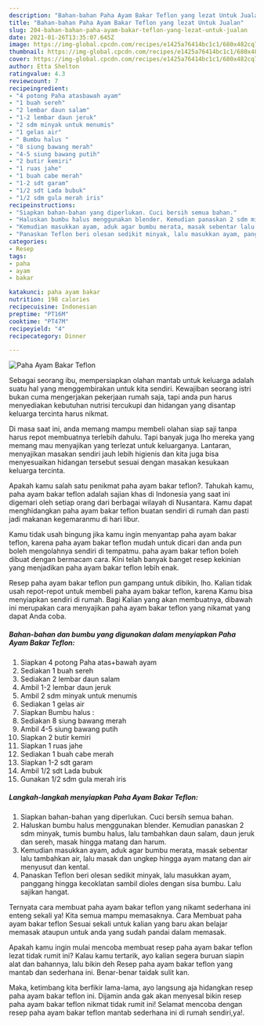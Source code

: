 ```yaml
---
description: "Bahan-bahan Paha Ayam Bakar Teflon yang lezat Untuk Jualan"
title: "Bahan-bahan Paha Ayam Bakar Teflon yang lezat Untuk Jualan"
slug: 204-bahan-bahan-paha-ayam-bakar-teflon-yang-lezat-untuk-jualan
date: 2021-01-26T13:35:07.645Z
image: https://img-global.cpcdn.com/recipes/e1425a76414bc1c1/680x482cq70/paha-ayam-bakar-teflon-foto-resep-utama.jpg
thumbnail: https://img-global.cpcdn.com/recipes/e1425a76414bc1c1/680x482cq70/paha-ayam-bakar-teflon-foto-resep-utama.jpg
cover: https://img-global.cpcdn.com/recipes/e1425a76414bc1c1/680x482cq70/paha-ayam-bakar-teflon-foto-resep-utama.jpg
author: Etta Shelton
ratingvalue: 4.3
reviewcount: 7
recipeingredient:
- "4 potong Paha atasbawah ayam"
- "1 buah sereh"
- "2 lembar daun salam"
- "1-2 lembar daun jeruk"
- "2 sdm minyak untuk menumis"
- "1 gelas air"
- " Bumbu halus "
- "8 siung bawang merah"
- "4-5 siung bawang putih"
- "2 butir kemiri"
- "1 ruas jahe"
- "1 buah cabe merah"
- "1-2 sdt garam"
- "1/2 sdt Lada bubuk"
- "1/2 sdm gula merah iris"
recipeinstructions:
- "Siapkan bahan-bahan yang diperlukan. Cuci bersih semua bahan."
- "Haluskan bumbu halus menggunakan blender. Kemudian panaskan 2 sdm minyak, tumis bumbu halus, lalu tambahkan daun salam, daun jeruk dan sereh, masak hingga matang dan harum."
- "Kemudian masukkan ayam, aduk agar bumbu merata, masak sebentar lalu tambahkan air, lalu masak dan ungkep hingga ayam matang dan air menyusut dan kental."
- "Panaskan Teflon beri olesan sedikit minyak, lalu masukkan ayam, panggang hingga kecoklatan sambil dioles dengan sisa bumbu. Lalu sajikan hangat."
categories:
- Resep
tags:
- paha
- ayam
- bakar

katakunci: paha ayam bakar 
nutrition: 198 calories
recipecuisine: Indonesian
preptime: "PT16M"
cooktime: "PT47M"
recipeyield: "4"
recipecategory: Dinner

---
```



![Paha Ayam Bakar Teflon](https://img-global.cpcdn.com/recipes/e1425a76414bc1c1/680x482cq70/paha-ayam-bakar-teflon-foto-resep-utama.jpg)

Sebagai seorang ibu, mempersiapkan olahan mantab untuk keluarga adalah suatu hal yang menggembirakan untuk kita sendiri. Kewajiban seorang istri bukan cuma mengerjakan pekerjaan rumah saja, tapi anda pun harus menyediakan kebutuhan nutrisi tercukupi dan hidangan yang disantap keluarga tercinta harus nikmat.

Di masa  saat ini, anda memang mampu membeli olahan siap saji tanpa harus repot membuatnya terlebih dahulu. Tapi banyak juga lho mereka yang memang mau menyajikan yang terlezat untuk keluarganya. Lantaran, menyajikan masakan sendiri jauh lebih higienis dan kita juga bisa menyesuaikan hidangan tersebut sesuai dengan masakan kesukaan keluarga tercinta. 



Apakah kamu salah satu penikmat paha ayam bakar teflon?. Tahukah kamu, paha ayam bakar teflon adalah sajian khas di Indonesia yang saat ini digemari oleh setiap orang dari berbagai wilayah di Nusantara. Kamu dapat menghidangkan paha ayam bakar teflon buatan sendiri di rumah dan pasti jadi makanan kegemaranmu di hari libur.

Kamu tidak usah bingung jika kamu ingin menyantap paha ayam bakar teflon, karena paha ayam bakar teflon mudah untuk dicari dan anda pun boleh mengolahnya sendiri di tempatmu. paha ayam bakar teflon boleh dibuat dengan bermacam cara. Kini telah banyak banget resep kekinian yang menjadikan paha ayam bakar teflon lebih enak.

Resep paha ayam bakar teflon pun gampang untuk dibikin, lho. Kalian tidak usah repot-repot untuk membeli paha ayam bakar teflon, karena Kamu bisa menyiapkan sendiri di rumah. Bagi Kalian yang akan membuatnya, dibawah ini merupakan cara menyajikan paha ayam bakar teflon yang nikamat yang dapat Anda coba.

<!--inarticleads1-->

##### Bahan-bahan dan bumbu yang digunakan dalam menyiapkan Paha Ayam Bakar Teflon:

1. Siapkan 4 potong Paha atas+bawah ayam
1. Sediakan 1 buah sereh
1. Sediakan 2 lembar daun salam
1. Ambil 1-2 lembar daun jeruk
1. Ambil 2 sdm minyak untuk menumis
1. Sediakan 1 gelas air
1. Siapkan  Bumbu halus :
1. Sediakan 8 siung bawang merah
1. Ambil 4-5 siung bawang putih
1. Siapkan 2 butir kemiri
1. Siapkan 1 ruas jahe
1. Sediakan 1 buah cabe merah
1. Siapkan 1-2 sdt garam
1. Ambil 1/2 sdt Lada bubuk
1. Gunakan 1/2 sdm gula merah iris




<!--inarticleads2-->

##### Langkah-langkah menyiapkan Paha Ayam Bakar Teflon:

1. Siapkan bahan-bahan yang diperlukan. Cuci bersih semua bahan.
1. Haluskan bumbu halus menggunakan blender. Kemudian panaskan 2 sdm minyak, tumis bumbu halus, lalu tambahkan daun salam, daun jeruk dan sereh, masak hingga matang dan harum.
1. Kemudian masukkan ayam, aduk agar bumbu merata, masak sebentar lalu tambahkan air, lalu masak dan ungkep hingga ayam matang dan air menyusut dan kental.
1. Panaskan Teflon beri olesan sedikit minyak, lalu masukkan ayam, panggang hingga kecoklatan sambil dioles dengan sisa bumbu. Lalu sajikan hangat.




Ternyata cara membuat paha ayam bakar teflon yang nikamt sederhana ini enteng sekali ya! Kita semua mampu memasaknya. Cara Membuat paha ayam bakar teflon Sesuai sekali untuk kalian yang baru akan belajar memasak ataupun untuk anda yang sudah pandai dalam memasak.

Apakah kamu ingin mulai mencoba membuat resep paha ayam bakar teflon lezat tidak rumit ini? Kalau kamu tertarik, ayo kalian segera buruan siapin alat dan bahannya, lalu bikin deh Resep paha ayam bakar teflon yang mantab dan sederhana ini. Benar-benar taidak sulit kan. 

Maka, ketimbang kita berfikir lama-lama, ayo langsung aja hidangkan resep paha ayam bakar teflon ini. Dijamin anda gak akan menyesal bikin resep paha ayam bakar teflon nikmat tidak rumit ini! Selamat mencoba dengan resep paha ayam bakar teflon mantab sederhana ini di rumah sendiri,ya!.

